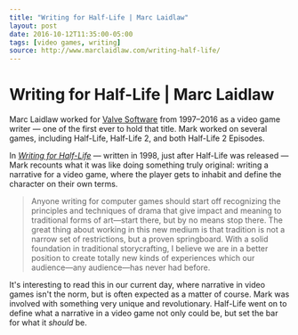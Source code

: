 ```yaml
---
title: "Writing for Half-Life | Marc Laidlaw"
layout: post
date: 2016-10-12T11:35:00-05:00
tags: [video games, writing]
source: http://www.marclaidlaw.com/writing-half-life/
---
```


# Writing for Half-Life | Marc Laidlaw

Marc Laidlaw worked for [Valve Software](https://en.wikipedia.org/wiki/Valve_Corporation) from 1997–2016 as a video game writer — one of the first ever to hold that title. Mark worked on several games, including Half-Life, Half-Life 2, and both Half-Life 2 Episodes.

In [*Writing for Half-Life*](http://www.marclaidlaw.com/writing-half-life/) — written in 1998, just after Half-Life was released — Mark recounts what it was like doing something truly original: writing a narrative for a video game, where the player gets to inhabit and define the character on their own terms.

> Anyone writing for computer games should start off recognizing the principles and techniques of drama that give impact and meaning to traditional forms of art—start there, but by no means stop there. The great thing about working in this new medium is that tradition is not a narrow set of restrictions, but a proven springboard. With a solid foundation in traditional storycrafting, I believe we are in a better position to create totally new kinds of experiences which our audience—any audience—has never had before.

It's interesting to read this in our current day, where narrative in video games isn't the norm, but is often expected as a matter of course. Mark was involved with something very unique and revolutionary. Half-Life went on to define what a narrative in a video game not only could be, but set the bar for what it *should* be.
